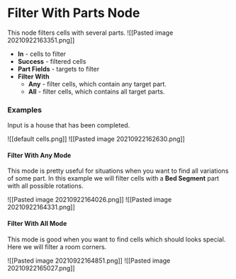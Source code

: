 # Filter With Parts Node
This node filters cells with several parts. 
![[Pasted image 20210922163351.png]]

- **In** - cells to filter
- **Success** - filtered cells
- **Part Fields** - targets to filter
- **Filter With** 
	- **Any** - filter cells, which contain any target part.
	- **All** - filter cells, which contains all target parts.

### Examples
Input is a house that has been completed.

![[default cells.png]]
![[Pasted image 20210922162630.png]]

#### Filter With Any Mode
This mode is pretty useful for situations when you want to find all variations of some part. In this example we will filter cells with a **Bed Segment** part with all possible rotations.


![[Pasted image 20210922164026.png]]
![[Pasted image 20210922164331.png]]

#### Filter With All Mode
This mode is good when you want to find cells which should looks special.
Here we will filter a room corners.


![[Pasted image 20210922164851.png]]
![[Pasted image 20210922165027.png]]